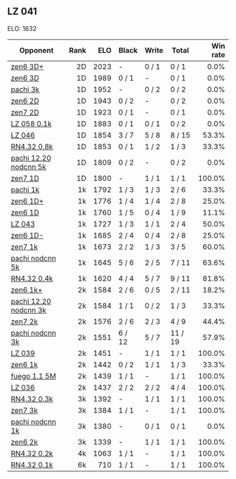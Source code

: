 ## LZ 041 ##

ELO: 1632

Opponent | Rank | ELO | Black | Write | Total | Win rate
---------|-----:|----:|-------|-------|-------|-------:
[zen6 3D+](zen6%203D+.md) | 2D | 2023 | - | 0 / 1 | 0 / 1 | 0.0%
[zen6 3D](zen6%203D.md) | 1D | 1989 | 0 / 1 | - | 0 / 1 | 0.0%
[pachi 3k](pachi%203k.md) | 1D | 1952 | - | 0 / 2 | 0 / 2 | 0.0%
[zen6 2D](zen6%202D.md) | 1D | 1943 | 0 / 2 | - | 0 / 2 | 0.0%
[zen7 2D](zen7%202D.md) | 1D | 1923 | 0 / 1 | - | 0 / 1 | 0.0%
[LZ 058 0.1k](LZ%20058%200.1k.md) | 1D | 1883 | 0 / 1 | 0 / 1 | 0 / 2 | 0.0%
[LZ 046](LZ%20046.md) | 1D | 1854 | 3 / 7 | 5 / 8 | 8 / 15 | 53.3%
[RN4.32 0.8k](RN4.32%200.8k.md) | 1D | 1853 | 0 / 1 | 1 / 2 | 1 / 3 | 33.3%
[pachi 12.20 nodcnn 5k](pachi%2012.20%20nodcnn%205k.md) | 1D | 1809 | 0 / 2 | - | 0 / 2 | 0.0%
[zen7 1D](zen7%201D.md) | 1D | 1800 | - | 1 / 1 | 1 / 1 | 100.0%
[pachi 1k](pachi%201k.md) | 1k | 1792 | 1 / 3 | 1 / 3 | 2 / 6 | 33.3%
[zen6 1D+](zen6%201D+.md) | 1k | 1776 | 1 / 4 | 1 / 4 | 2 / 8 | 25.0%
[zen6 1D](zen6%201D.md) | 1k | 1760 | 1 / 5 | 0 / 4 | 1 / 9 | 11.1%
[LZ 043](LZ%20043.md) | 1k | 1727 | 1 / 3 | 1 / 1 | 2 / 4 | 50.0%
[zen6 1D-](zen6%201D-.md) | 1k | 1685 | 2 / 4 | 0 / 4 | 2 / 8 | 25.0%
[zen7 1k](zen7%201k.md) | 1k | 1673 | 2 / 2 | 1 / 3 | 3 / 5 | 60.0%
[pachi nodcnn 5k](pachi%20nodcnn%205k.md) | 1k | 1645 | 5 / 6 | 2 / 5 | 7 / 11 | 63.6%
[RN4.32 0.4k](RN4.32%200.4k.md) | 1k | 1620 | 4 / 4 | 5 / 7 | 9 / 11 | 81.8%
[zen6 1k+](zen6%201k+.md) | 2k | 1584 | 2 / 6 | 0 / 5 | 2 / 11 | 18.2%
[pachi 12.20 nodcnn 3k](pachi%2012.20%20nodcnn%203k.md) | 2k | 1584 | 1 / 1 | 0 / 2 | 1 / 3 | 33.3%
[zen7 2k](zen7%202k.md) | 2k | 1576 | 2 / 6 | 2 / 3 | 4 / 9 | 44.4%
[pachi nodcnn 3k](pachi%20nodcnn%203k.md) | 2k | 1551 | 6 / 12 | 5 / 7 | 11 / 19 | 57.9%
[LZ 039](LZ%20039.md) | 2k | 1451 | - | 1 / 1 | 1 / 1 | 100.0%
[zen6 1k](zen6%201k.md) | 2k | 1442 | 0 / 2 | 1 / 1 | 1 / 3 | 33.3%
[fuego 1.1 5M](fuego%201.1%205M.md) | 2k | 1439 | 1 / 1 | - | 1 / 1 | 100.0%
[LZ 036](LZ%20036.md) | 2k | 1437 | 2 / 2 | 2 / 2 | 4 / 4 | 100.0%
[RN4.32 0.3k](RN4.32%200.3k.md) | 3k | 1392 | - | 1 / 1 | 1 / 1 | 100.0%
[zen7 3k](zen7%203k.md) | 3k | 1384 | 1 / 1 | - | 1 / 1 | 100.0%
[pachi nodcnn 1k](pachi%20nodcnn%201k.md) | 3k | 1380 | - | 0 / 1 | 0 / 1 | 0.0%
[zen6 2k](zen6%202k.md) | 3k | 1339 | - | 1 / 1 | 1 / 1 | 100.0%
[RN4.32 0.2k](RN4.32%200.2k.md) | 4k | 1063 | 1 / 1 | - | 1 / 1 | 100.0%
[RN4.32 0.1k](RN4.32%200.1k.md) | 6k | 710 | 1 / 1 | - | 1 / 1 | 100.0%
